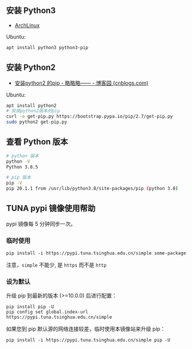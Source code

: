 ## 安装 Python3

- [ArchLinux](https://wiki.archlinux.org/index.php/Python_(%E7%AE%80%E4%BD%93%E4%B8%AD%E6%96%87)#Python_3)

Ubuntu:
```sh
apt install python3 python3-pip
```

## 安装 Python2

- [安装python2 的pip - 略略略—— - 博客园 (cnblogs.com)](https://www.cnblogs.com/mrlonely2018/p/15137143.html)

Ubuntu:
```sh
apt install python2
# 安装python2版本的pip
curl -o get-pip.py https://bootstrap.pypa.io/pip/2.7/get-pip.py
sudo python2 get-pip.py
```

## 查看 Python 版本

```sh
# python 版本
python -V
Python 3.8.5

# pip 版本
pip -V
pip 20.1.1 from /usr/lib/python3.8/site-packages/pip (python 3.8)
```

## TUNA pypi 镜像使用帮助

pypi 镜像每 5 分钟同步一次。

### 临时使用

```
pip install -i https://pypi.tuna.tsinghua.edu.cn/simple some-package
```

注意，`simple` 不能少, 是 `https` 而不是 `http`

### 设为默认

升级 pip 到最新的版本 (>=10.0.0) 后进行配置：

```
pip install pip -U
pip config set global.index-url https://pypi.tuna.tsinghua.edu.cn/simple
```

如果您到 pip 默认源的网络连接较差，临时使用本镜像站来升级 pip：

```
pip install -i https://pypi.tuna.tsinghua.edu.cn/simple pip -U
```